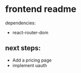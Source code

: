 # frontend readme

dependencies:

- react-router-dom

## next steps:

- Add a pricing page
- implement uauth
